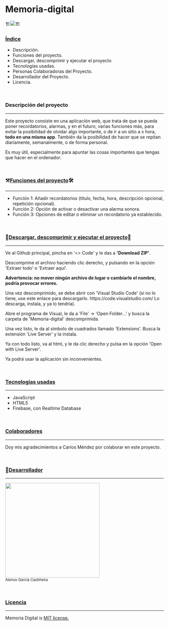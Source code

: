 # Memoria-digital

<p align="left">🏗️<img src="https://img.shields.io/badge/Estado-En_desarrollo-red"/>🏗️</p>

<h3><u>Índice</u></h3>

<ul>
  <li>Descripción.</li>
  <li>Funciones del proyecto.</li>
  <li>Descargar, descomprimir y ejecutar el proyecto</li>
  <li>Tecnologías usadas.</li>
  <li>Personas Colaboradoras del Proyecto.</li>
  <li>Desarrollador del Proyecto.</li>
  <li>Licencia.</li>
</ul>
<br/>
<h3>Descripción del proyecto</h3>
<hr/>
<p>Este proyecto consiste en una aplicación web, que trata de que se pueda poner recordatorios, alarmas, y en el futuro, varias funciones más, para evitar la posibilidad de olvidar algo importante, o de ir a un sitio a x hora, <b>todo en una misma app</b>. También da la posibilidad de hacer que se repitan diariamente, semanalmente, o de forma personal.</p>
<p>Es muy útil, especialmente para apuntar las cosas importantes que tengas que hacer en el ordenador.</p>
<br/>
<h3>⚒️<u>Funciones del proyecto</u>🛠️</h3>
<hr/>
<ul>
  <li>Función 1: Añadir recordatorios (título, fecha, hora, descripción opcional, repetición opcional).</li>
  <li>Función 2: Opción de activar o desactivar una alarma sonora.</li>
  <li>Función 3: Opciones de editar o eliminar un recordatorio ya establecido.</li>
</ul>
<br/>
<h3>📁<u>Descargar, descomprimir y ejecutar el proyecto</u>📂</h3>
<hr/>
<p>Ve al Github principal, pincha en '<> Code' y le das a <b>'Download ZIP'</b>.</p>
<p>Descomprime el archivo haciendo clic derecho, y pulsando en la opción 'Extraer todo' o 'Extraer aquí'.</p>
<p><b>Advertencia: no mover ningún archivo de lugar o cambiarle el nombre, podría provocar errores.</b></p>
<p>Una vez descomprimido, se debe abrir con 'Visual Studio Code' (si no lo tiene, use este enlace para descargarlo. https://code.visualstudio.com/ Lo descarga, instala, y ya lo tendría).</p>
<p>Abre el programa de Visual, le da a 'File' -> 'Open Folder...' y busca la carpeta de 'Memoria-digital' descomprimida.</p>
<p>Una vez listo, le da al símbolo de cuadrados llamado 'Extensions'. Busca la extensión 'Live Server' y la instala.</p>
<p>Ya con todo listo, va al html, y le da clic derecho y pulsa en la opción 'Open with Live Server'.</p>
<p>Ya podrá usar la aplicación sin inconvenientes.</p>
<br/>
<h3><u>Tecnologías usadas</u></h3>
<hr/>
<ul>
  <li>JavaScript</li>
  <li>HTML5</li>
  <li>Firebase, con Realtime Database</li>
</ul>
<br/>
<h3><u>Colaboradores</u></h3>
<hr/>
<p>Doy mis agradecimientos a Carlos Méndez por colaborar en este proyecto.</p>
<br/>
<h3>🤵<u>Desarrollador</u></h3>
<hr/>
<p><img src="https://github.com/user-attachments/assets/d02d9333-4b01-4801-ba56-fa7795e27da9" widht="300" height="300"/><br/><sub>Alonso García Castiñeira</sub></p>
<br/>
<h3><u>Licencia</u></h3>
<hr/>
<p>Memoria Digital is <a href="https://opensource.org/license/mit/">MIT license.</a></p>
